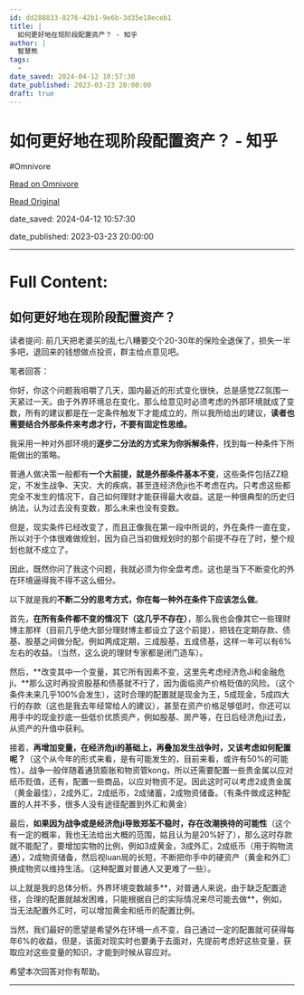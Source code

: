 ```yaml
---
id: dd288833-8276-42b1-9e6b-3d35e18eceb1
title: |
  如何更好地在现阶段配置资产？ - 知乎
author: |
  智慧熊​
tags:
  - 
date_saved: 2024-04-12 10:57:30
date_published: 2023-03-23 20:00:00
draft: true
---
```


# 如何更好地在现阶段配置资产？ - 知乎
#Omnivore

[Read on Omnivore](https://omnivore.app/me/https-zhuanlan-zhihu-com-p-616806026-18921b8a29e)

[Read Original](https://zhuanlan.zhihu.com/p/616806026)

date_saved: 2024-04-12 10:57:30

date_published: 2023-03-23 20:00:00

--- 

# Full Content: 

## 如何更好地在现阶段配置资产？

 读者​提问: 前几天把老婆买的乱七八糟要交个20-30年的保险全退保了，损失一半多吧，退回来的钱想做点投资，群主给点意见吧。

笔者回答：

你好，你这个问题我咀嚼了几天，国内最近的形式变化很快，总是感觉ZZ氛围一天紧过一天。由于外界环境总在变化，那么给意见时必须考虑的外部环境就成了变数，所有的建议都是在一定条件触发下才能成立的，所以我所给出的建议，**读者也需要结合外部条件来考虑才行，不要有固定性思维。**

我采用一种对外部环境的**逐步二分法的方式来为你拆解条件**，找到每一种条件下所能做出的策略。

普通人做决策一般都有**一个大前提，就是外部条件基本不变**，这些条件包括ZZ稳定，不发生战争、天灾、大的疾病，甚至连经济危ji也不考虑在内。只考虑这些都完全不发生的情况下，自己如何理财才能获得最大收益。这是一种很典型的历史归纳法，认为过去没有变数，那么未来也没有变数。

但是，现实条件已经改变了，而且正像我在第一段中所说的，外在条件一直在变，所以对于个体很难做规划，因为自己当初做规划时的那个前提不存在了时，整个规划也就不成立了。

因此，既然你问了我这个问题，我就必须为你全盘考虑。这也是当下不断变化的外在环境逼得我不得不这么细分。

以下就是我的**不断二分的思考方式，你在每一种外在条件下应该怎么做**。

首先，**在所有条件都不变的情况下（这几乎不存在）**，那么我也会像其它一些理财博主那样（目前几乎绝大部分理财博主都设立了这个前提），把钱在定期存款、债基、股基之间做分配，例如两成定期，三成股基，五成债基，这样一年可以有6%左右的收益。（当然，这么说的理财专家都是闭门造车）。

然后，**改变其中一个变量，其它所有因素不变，这里先考虑经济危Ji和金融危ji，**那么这时再投资股基和债基就不行了，因为面临资产价格贬值的风险。（这个条件未来几乎100%会发生），这时合理的配置就是现金为王，5成现金，5成四大行的存款（这也是我去年经常给人的建议），甚至在资产价格足够低时，你还可以用手中的现金抄底一些低价优质资产，例如股基、房产等，在日后经济危ji过去，从资产的升值中获利。

接着，**再增加变量，在经济危ji的基础上，再叠加发生战争时，又该考虑如何配置呢？**（这个从今年的形式来看，是有可能发生的，目前来看，或许有50%的可能性）。战争一般伴随着通货膨胀和物资管kong，所以还需要配置一些贵金属以应对纸币贬值，还有，配置一些商品，以应对物资不足。因此这时可以考虑2成贵金属（黄金最佳），2成外汇，2成纸币，2成储蓄，2成物资储备。（有条件做成这种配置的人并不多，很多人没有途径配置到外汇和黄金）

最后，**如果因为战争或是经济危ji导致郑荃不稳时，存在改潮换待的可能性**（这个有一定的概率，我也无法给出大概的范围，姑且认为是20%好了），那么这时存款就不能配了，要增加实物的比例，例如3成黄金，3成外汇，2成纸币（用于购物流通），2成物资储备，然后视luan局的长短，不断把你手中的硬资产（黄金和外汇）换成物资以维持生活。（这种配置对普通人又更难了一些）。

以上就是我的总体分析。外界环境变数越多**，对普通人来说，由于缺乏配置途径，合理的配置就越发困难，只能根据自己的实际情况来尽可能去做**，例如，当无法配置外汇时，可以增加黄金和纸币的配置比例。

当然，我们最好的愿望是希望外在环境一点不变，自己通过一定的配置就可获得每年6%的收益，但是，该面对现实时也要勇于去面对，先提前考虑好这些变量，获取应对这些变量的知识，才能到时候从容应对。

希望本次回答对你有帮助。

---

